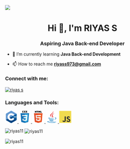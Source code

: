 <img margin="auto" width="400px" src="https://www.pixelcrayons.com/blog/wp-content/uploads/2021/08/great-coder.gif">
<h1 align="center">Hi 👋, I'm RIYAS S</h1>
<h3 align="center">Aspiring Java Back-end Developer</h3>

- 🌱 I’m currently learning **Java Back-end Development**

- 📫 How to reach me **riyass973@gmail.com**

<h3 align="left">Connect with me:</h3>
<p align="left">
<a href="https://linkedin.com/in/riyas s" target="blank"><img align="center" src="https://raw.githubusercontent.com/rahuldkjain/github-profile-readme-generator/master/src/images/icons/Social/linked-in-alt.svg" alt="riyas s" height="30" width="40" /></a>
</p>

<h3 align="left">Languages and Tools:</h3>
<p align="left"> <a href="https://www.w3schools.com/cpp/" target="_blank" rel="noreferrer"> <img src="https://raw.githubusercontent.com/devicons/devicon/master/icons/cplusplus/cplusplus-original.svg" alt="cplusplus" width="40" height="40"/> </a> <a href="https://www.w3schools.com/css/" target="_blank" rel="noreferrer"> <img src="https://raw.githubusercontent.com/devicons/devicon/master/icons/css3/css3-original-wordmark.svg" alt="css3" width="40" height="40"/> </a> <a href="https://www.w3.org/html/" target="_blank" rel="noreferrer"> <img src="https://raw.githubusercontent.com/devicons/devicon/master/icons/html5/html5-original-wordmark.svg" alt="html5" width="40" height="40"/> </a> <a href="https://www.java.com" target="_blank" rel="noreferrer"> <img src="https://raw.githubusercontent.com/devicons/devicon/master/icons/java/java-original.svg" alt="java" width="40" height="40"/> </a> <a href="https://developer.mozilla.org/en-US/docs/Web/JavaScript" target="_blank" rel="noreferrer"> <img src="https://raw.githubusercontent.com/devicons/devicon/master/icons/javascript/javascript-original.svg" alt="javascript" width="40" height="40"/> </a> </p>

<p><img align="left" src="https://github-readme-stats.vercel.app/api/top-langs?username=riyas11&show_icons=true&locale=en&layout=compact" alt="riyas11" /></p>

<p>&nbsp;<img align="center" src="https://github-readme-stats.vercel.app/api?username=riyas11&show_icons=true&locale=en" alt="riyas11" /></p>

<p><img align="center" src="https://github-readme-streak-stats.herokuapp.com/?user=riyas11&theme=highcontrast" alt="riyas11" /></p>
